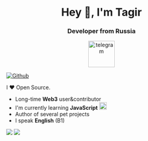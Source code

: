 <div id="header" align="center">
  <h1>Hey 👋, I'm Tagir</h1>
  <h3>Developer from Russia</h3>
</div>

<div align="center">
  <a href="https://t.me/tagirvorop" style="">
    <img src="https://img.icons8.com/?size=100&id=63306&format=png&color=000000" alt="telegram" style="height:70px;">
  </a>
</div>


[![Github](https://img.shields.io/github/followers/Tagir-Voropaev?label=Follow&style=social)](https://github.com/Tagir-Voropaev)

I ❤ Open Source.

* Long-time **Web3** user&contributor
* I'm currently learning **JavaScript** <img src="https://img.icons8.com/?size=100&id=108784&format=png&color=000000" alt="javascript" style="height:20px;">
* Author of several pet projects
* I speak **English** (B1)

![](http://github-profile-summary-cards.vercel.app/api/cards/stats?username=Tagir-Voropaev&theme=default) ![](http://github-profile-summary-cards.vercel.app/api/cards/productive-time?username=Tagir-Voropaev&theme=default&utcOffset=8)
